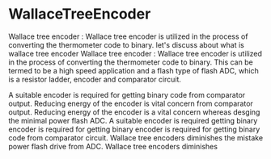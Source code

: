 # WallaceTreeEncoder
Wallace tree encoder : Wallace tree encoder is utilized in the process of converting the thermometer code to binary. 
let's discuss about what is wallace tree encoder 
Wallace tree encoder :
Wallace tree encoder is utilized in the process of converting the thermometer code to binary.
This can be termed to be a high speed application and a flash type of flash ADC, which is a 
resistor ladder, encoder and comparator circuit. 

A suitable encoder is required for getting binary code from comparator output. Reducing energy 
of the encoder is vital concern from comparator output. Reducing energy of the encoder is a vital 
concern whereas desging the minimal power flash ADC. 
A suitable encoder is required getting binary encoder is required for getting binary encoder 
is required for getting binary code from comparator circuit. 
Wallace tree encoders diminishes the mistake power flash drive from ADC. Wallace tree encoders diminishes 

